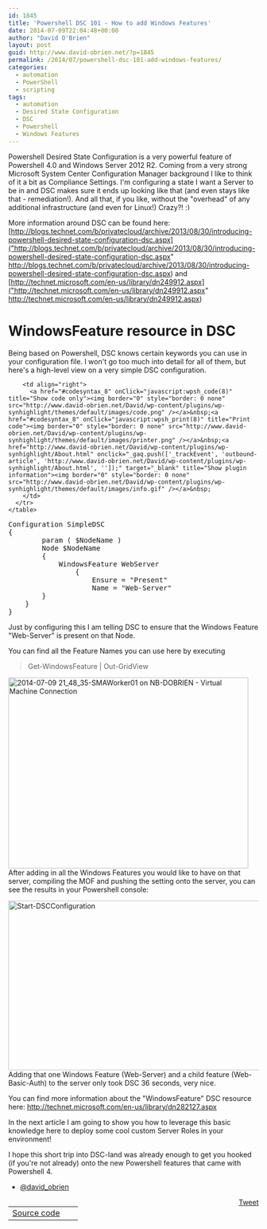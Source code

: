```yaml
---
id: 1845
title: 'Powershell DSC 101 - How to add Windows Features'
date: 2014-07-09T22:04:48+00:00
author: "David O'Brien"
layout: post
guid: http://www.david-obrien.net/?p=1845
permalink: /2014/07/powershell-dsc-101-add-windows-features/
categories:
  - automation
  - PowerShell
  - scripting
tags:
  - automation
  - Desired State Configuration
  - DSC
  - Powershell
  - Windows Features
---
```

Powershell Desired State Configuration is a very powerful feature of Powershell 4.0 and Windows Server 2012 R2. Coming from a very strong Microsoft System Center Configuration Manager background I like to think of it a bit as Compliance Settings. I'm configuring a state I want a Server to be in and DSC makes sure it ends up looking like that (and even stays like that - remediation!). And all that, if you like, without the "overhead" of any additional infrastructure (and even for Linux!) Crazy?! <img src="http://www.david-obrien.net/David/wp-includes/images/smilies/simple-smile.png" alt=":)" class="wp-smiley" style="height: 1em; max-height: 1em;" />

More information around DSC can be found here: [http://blogs.technet.com/b/privatecloud/archive/2013/08/30/introducing-powershell-desired-state-configuration-dsc.aspx]("http://blogs.technet.com/b/privatecloud/archive/2013/08/30/introducing-powershell-desired-state-configuration-dsc.aspx" http://blogs.technet.com/b/privatecloud/archive/2013/08/30/introducing-powershell-desired-state-configuration-dsc.aspx) and [http://technet.microsoft.com/en-us/library/dn249912.aspx]("http://technet.microsoft.com/en-us/library/dn249912.aspx" http://technet.microsoft.com/en-us/library/dn249912.aspx)

# WindowsFeature resource in DSC

Being based on Powershell, DSC knows certain keywords you can use in your configuration file. I won't go too much into detail for all of them, but here's a high-level view on a very simple DSC configuration.

<div id="wpshdo_8" class="wp-synhighlighter-outer">
  <div id="wpshdt_8" class="wp-synhighlighter-expanded">
    <table border="0" width="100%">
      <tr>
        <td align="left" width="80%">
          <a name="#codesyntax_8"></a><a id="wpshat_8" class="wp-synhighlighter-title" href="#codesyntax_8"  onClick="javascript:wpsh_toggleBlock(8)" title="Click to show/hide code block">Source code</a>
        </td>
        
        <td align="right">
          <a href="#codesyntax_8" onClick="javascript:wpsh_code(8)" title="Show code only"><img border="0" style="border: 0 none" src="http://www.david-obrien.net/David/wp-content/plugins/wp-synhighlight/themes/default/images/code.png" /></a>&nbsp;<a href="#codesyntax_8" onClick="javascript:wpsh_print(8)" title="Print code"><img border="0" style="border: 0 none" src="http://www.david-obrien.net/David/wp-content/plugins/wp-synhighlight/themes/default/images/printer.png" /></a>&nbsp;<a href="http://www.david-obrien.net/David/wp-content/plugins/wp-synhighlight/About.html" onclick="_gaq.push(['_trackEvent', 'outbound-article', 'http://www.david-obrien.net/David/wp-content/plugins/wp-synhighlight/About.html', '']);" target="_blank" title="Show plugin information"><img border="0" style="border: 0 none" src="http://www.david-obrien.net/David/wp-content/plugins/wp-synhighlight/themes/default/images/info.gif" /></a>&nbsp;
        </td>
      </tr>
    </table>
  </div>
  
  <div id="wpshdi_8" class="wp-synhighlighter-inner" style="display: block;">
    <pre class="powershell" style="font-family:monospace;">Configuration SimpleDSC
<span class="br0">&#123;</span>
        <span class="kw3">param</span> <span class="br0">&#40;</span> <span class="re0">$NodeName</span> <span class="br0">&#41;</span>
        Node <span class="re0">$NodeName</span>
        <span class="br0">&#123;</span>
            WindowsFeature WebServer
                <span class="br0">&#123;</span>
                    Ensure <span class="sy0">=</span> <span class="st0">"Present"</span>
                    Name <span class="sy0">=</span> <span class="st0">"Web-Server"</span>
		<span class="br0">&#125;</span>
	<span class="br0">&#125;</span>
<span class="br0">&#125;</span></pre>
  </div>
</div>

Just by configuring this I am telling DSC to ensure that the Windows Feature "Web-Server" is present on that Node.
  
You can find all the Feature Names you can use here by executing

> Get-WindowsFeature | Out-GridView

<a href="http://www.david-obrien.net/wp-content/uploads/2014/07/2014-07-09-21_48_35-SMAWorker01-on-NB-DOBRIEN-Virtual-Machine-Connection.jpg" onclick="_gaq.push(['_trackEvent', 'outbound-article', 'http://www.david-obrien.net/wp-content/uploads/2014/07/2014-07-09-21_48_35-SMAWorker01-on-NB-DOBRIEN-Virtual-Machine-Connection.jpg', '']);" class="broken_link"><img class="img-responsive aligncenter  wp-image-1846" src="http://www.david-obrien.net/wp-content/uploads/2014/07/2014-07-09-21_48_35-SMAWorker01-on-NB-DOBRIEN-Virtual-Machine-Connection.jpg" alt="2014-07-09 21_48_35-SMAWorker01 on NB-DOBRIEN - Virtual Machine Connection" width="483" height="384" srcset="/media/2014/07/2014-07-09-21_48_35-SMAWorker01-on-NB-DOBRIEN-Virtual-Machine-Connection-300x238.jpg 300w, /media/2014/07/2014-07-09-21_48_35-SMAWorker01-on-NB-DOBRIEN-Virtual-Machine-Connection-150x119.jpg 150w, /media/2014/07/2014-07-09-21_48_35-SMAWorker01-on-NB-DOBRIEN-Virtual-Machine-Connection.jpg 904w" sizes="(max-width: 483px) 100vw, 483px" /></a>After adding in all the Windows Features you would like to have on that server, compiling the MOF and pushing the setting onto the server, you can see the results in your Powershell console:

<a href="http://www.david-obrien.net/wp-content/uploads/2014/07/2014-07-09-21_53_35-SMAWorker01-on-NB-DOBRIEN-Virtual-Machine-Connection.jpg" onclick="_gaq.push(['_trackEvent', 'outbound-article', 'http://www.david-obrien.net/wp-content/uploads/2014/07/2014-07-09-21_53_35-SMAWorker01-on-NB-DOBRIEN-Virtual-Machine-Connection.jpg', '']);" class="broken_link"><img class="img-responsive aligncenter  wp-image-1847" src="http://www.david-obrien.net/wp-content/uploads/2014/07/2014-07-09-21_53_35-SMAWorker01-on-NB-DOBRIEN-Virtual-Machine-Connection.jpg" alt="Start-DSCConfiguration" width="955" height="341" srcset="/media/2014/07/2014-07-09-21_53_35-SMAWorker01-on-NB-DOBRIEN-Virtual-Machine-Connection-300x107.jpg 300w, /media/2014/07/2014-07-09-21_53_35-SMAWorker01-on-NB-DOBRIEN-Virtual-Machine-Connection-1024x365.jpg 1024w, /media/2014/07/2014-07-09-21_53_35-SMAWorker01-on-NB-DOBRIEN-Virtual-Machine-Connection-250x89.jpg 250w, /media/2014/07/2014-07-09-21_53_35-SMAWorker01-on-NB-DOBRIEN-Virtual-Machine-Connection.jpg 1805w" sizes="(max-width: 955px) 100vw, 955px" /></a>Adding that one Windows Feature (Web-Server) and a child feature (Web-Basic-Auth) to the server only took DSC 36 seconds, very nice.
  
You can find more information about the "WindowsFeature" DSC resource here: <a href="http://technet.microsoft.com/en-us/library/dn282127.aspx" onclick="_gaq.push(['_trackEvent', 'outbound-article', 'http://technet.microsoft.com/en-us/library/dn282127.aspx', 'http://technet.microsoft.com/en-us/library/dn282127.aspx']);" target="_blank">http://technet.microsoft.com/en-us/library/dn282127.aspx</a>

In the next article I am going to show you how to leverage this basic knowledge here to deploy some cool custom Server Roles in your environment!

I hope this short trip into DSC-land was already enough to get you hooked (if you're not already) onto the new Powershell features that came with Powershell 4.

- <a href="https://twitter.com/david_obrien" onclick="_gaq.push(['_trackEvent', 'outbound-article', 'https://twitter.com/david_obrien', '@david_obrien']);" target="_blank">@david_obrien</a> 

<div style="float: right; margin-left: 10px;">
  <a href="https://twitter.com/share" onclick="_gaq.push(['_trackEvent', 'outbound-article', 'https://twitter.com/share', 'Tweet']);" class="twitter-share-button" data-hashtags="automation,Desired+State+Configuration,DSC,Powershell,Windows+Features" data-count="vertical" data-url="http://www.david-obrien.net/2014/07/powershell-dsc-101-add-windows-features/">Tweet</a>
</div>


